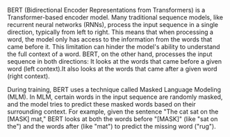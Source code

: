 BERT (Bidirectional Encoder Representations from Transformers) is a Transformer-based encoder model. Many traditional sequence models, like recurrent neural networks (RNNs), process the input sequence in a single direction, typically from left to right.
This means that when processing a word, the model only has access to the information from the words that came before it.
This limitation can hinder the model's ability to understand the full context of a word. BERT, on the other hand, processes the input sequence in both directions:
It looks at the words that came before a given word (left context).It also looks at the words that came after a given word (right context). 

During training, BERT uses a technique called Masked Language Modeling (MLM). In MLM, certain words in the input sequence are randomly masked, and the model tries to predict these masked words based on their surrounding context. For example, given the sentence "The cat sat on the [MASK] mat," BERT looks at both the words before "[MASK]" (like "sat on the") and the words after (like "mat") to predict the missing word ("rug").
